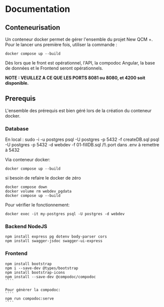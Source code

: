 # Documentation

## Conteneurisation

Un conteneur docker permet de gérer l'ensemble du projet New QCM +.
Pour le lancer uns première fois, utiliser la commande :

```
docker compose up --build
```

Dès lors que le front est opérationnel, l'API, la compodoc Angular, la base de données et le Frontend seront opérationnels.

**NOTE : VEUILLEZ A CE QUE LES PORTS 8081 ou 8080, et 4200 soit disponible.**

## Prerequis

L'ensemble des prérequis est bien géré lors de la création du conteneur docker.

### Database

En local :
sudo -i -u postgres
psql -U postgres -p 5432 -f createDB.sql
psql -U postgres -p 5432 -d webdev -f 01-fillDB.sql
/!\ port dans .env à remettre à 5432

Via conteneur docker:

```
docker compose up --build
```

si besoin de refaire le docker de zéro

```
docker compose down
docker volume rm webdev_pgdata
docker compose up --build
```

Pour vérifier le fonctionnement:

```
docker exec -it my-postgres psql -U postgres -d webdev
```

### Backend NodeJS

```
npm install express pg dotenv body-parser cors
npm install swagger-jsdoc swagger-ui-express
```

### Frontend

`````
npm install bootstrap
npm i --save-dev @types/bootstrap
npm install bootstrap-icons
npm install --save-dev @compodoc/compodoc
````

Pour génèrer la compodoc:
````
npm run compodoc:serve
````
`````
